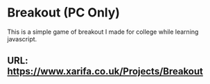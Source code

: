 # Breakout (PC Only)

This is a simple game of breakout I made for college while learning javascript. 

## URL: https://www.xarifa.co.uk/Projects/Breakout
